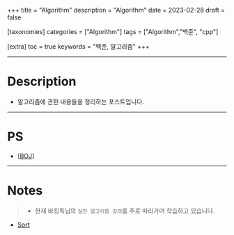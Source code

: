 +++
title = "Algorithm"
description = "Algorithm"
date = 2023-02-28
draft = false

[taxonomies]
categories = ["Algorithm"]
tags = ["Algorithm","백준", "cpp"]

[extra]
toc = true
keywords = "백준, 알고리즘"
+++

---

# Description

- 알고리즘에 관한 내용들을 정리하는 포스트입니다.

---

# PS

- [[BOJ](@/algorithm/BOJ.md)]

---

# Notes

> - 현재 바킹독님의 `실전 알고리즘 강의`를 주로 따라가며 학습하고 있습니다.

- [Sort](@/algorithm/Sort.md)
